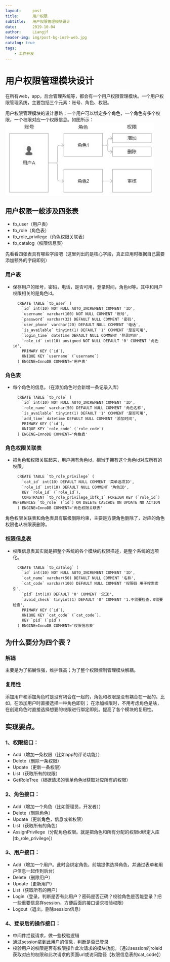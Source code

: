 ```yaml
---
layout:     post                  
title:      用户权限
subtitle:   用户权限管理模块设计
date:       2019-10-04         
author:     Liangjf                  
header-img: img/post-bg-ios9-web.jpg
catalog: true                      
tags:                       
    - 工作开发
---
```


# 用户权限管理模块设计

在所有web，app，后台管理系统等，都会有一个用户权限管理模块。一个用户权限管理系统，主要包括三个元素：账号、角色、权限。

用户权限管理模块的设计思路：一个用户可以绑定多个角色，一个角色有多个权限，一个权限对应一个权限信息。如图所示：
![用户权限管理](https://github.com/liangjfblue/liangjfblue.github.io/blob/master/img/post_role_privilege.png?raw=true)

## 用户权限一般涉及四张表
- tb_user（用户表）
- tb_role（角色表）
- tb_role_privilege（角色权限关联表）
- tb_catalog（权限信息表）

先看看四张表具有哪些字段吧（这里列出的是核心字段，真正应用时根据自己需要添加额外的字段即刻）

### 用户表
- 保存用户的账号，密码，电话，是否可用，登录时间，角色id等。其中和用户权限相关的是角色id。


	    CREATE TABLE `tb_user` (
	      `id` int(10) NOT NULL AUTO_INCREMENT COMMENT 'ID',
	      `username` varchar(100) NOT NULL COMMENT '账号',
	      `password` varchar(32) DEFAULT NULL COMMENT '密码',
	      `user_phone` varchar(20) DEFAULT NULL COMMENT '电话',
	      `is_available` tinyint(1) DEFAULT '1' COMMENT '是否可用',
	      `login_time` datetime DEFAULT NULL COMMENT '登录时间',
	      `role_id` int(10) unsigned NOT NULL DEFAULT '0' COMMENT '角色id',
	      PRIMARY KEY (`id`),
	      UNIQUE KEY `username` (`username`)
	    ) ENGINE=InnoDB COMMENT='用户表'

### 角色表
- 每个角色的信息。（在添加角色时会新增一条记录入库）


	    CREATE TABLE `tb_role` (
	      `id` int(10) NOT NULL AUTO_INCREMENT COMMENT 'ID',
	      `role_name` varchar(50) DEFAULT NULL COMMENT '角色名称',
	      `is_available` tinyint(1) DEFAULT '1' COMMENT '是否可用',
	      `add_time` datetime DEFAULT NULL COMMENT '添加时间',
	      PRIMARY KEY (`id`),
	      UNIQUE KEY `role_code` (`role_code`)
	    ) ENGINE=InnoDB COMMENT='角色表'

### 角色权限关联表
- 把角色和权限关联起来，用户拥有角色id，相当于拥有这个角色id对应所有的权限。


	    CREATE TABLE `tb_role_privilege` (
	      `cat_id` int(10) DEFAULT NULL COMMENT '菜单选项ID',
	      `role_id` int(10) DEFAULT NULL COMMENT '角色ID',
	      KEY `role_id` (`role_id`),
	      CONSTRAINT `tb_role_privilege_ibfk_1` FOREIGN KEY (`role_id`) REFERENCES `tb_role` (`id`) ON DELETE CASCADE ON UPDATE NO ACTION
	    ) ENGINE=InnoDB COMMENT='角色权限关联表'

角色权限关联表和角色表具有联级删除约束，主要是方便角色删除了，对应的角色权限也从权限表删除。

### 权限信息表
- 权限信息表其实就是把整个系统的各个模块的权限描述，是整个系统的选项化。


	    CREATE TABLE `tb_catalog` (
	      `id` int(10) NOT NULL AUTO_INCREMENT COMMENT 'ID',
	      `cat_name` varchar(50) DEFAULT NULL COMMENT '名称',
	      `cat_code` varchar(100) DEFAULT NULL COMMENT '权限码 用于搜索索引',
	      `pid` int(10) DEFAULT '0' COMMENT '父ID',
	      `avoid_check` tinyint(1) DEFAULT '0' COMMENT '1.不需要检查，0需要检查',
	      PRIMARY KEY (`id`),
	      UNIQUE KEY `cat_code` (`cat_code`),
	      KEY `pid` (`pid`)
	    ) ENGINE=InnoDB COMMENT='权限信息表'

## 为什么要分为四个表？
### 解耦
主要是为了拓展性强，维护性高；为了整个权限控制管理模块解耦。

### 复用性
添加用户和添加角色时是没有耦合在一起的，角色和权限是没有耦合在一起的。比如，在添加用户时直接选择一种角色即刻；
在添加权限时，不用考虑角色是啥，在创建角色时直接选择想要的权限进行绑定即刻。提高了各个模块的复用性。


## 实现要点。
### 1、权限接口：
- Add（增加一条权限（比如app的评论功能））
- Delete（删除一条权限）
- Update（更新一条权限）
- List（获取所有的权限）
- GetRoleTree（根据请求的表单角色id获取对应所有的权限）

### 2、角色接口：
- Add（增加一个角色（比如管理员，开发者））
- Delete（删除角色）
- Update（更新角色，信息或者权限）
- List（获取所有的角色）
- AssignPrivilege（分配角色权限。就是把角色和所有分配的权限id绑定入库[tb_role_privilege]）

### 3、用户接口：
- Add（增加一个用户。此时会绑定角色，前端提供选择角色，并通过表单和用户信息一起传到后台）
- Delete（删除用户）
- Update（更新用户）
- List（获取所有的用户）
- Login（登录。判断是否有此用户？密码是否正确？校验角色是否能登录？把一些重要信息存session，方便后面的接口请求校验权限）
- Logout（退出。删除session信息）

### 4、登录后的操作接口：
- 中间件拦截请求，做一些校验逻辑
- 通过session拿到此用户的信息，判断是否已登录
- 校验用户的权限是否有权限操作此次请求的模块功能。（通过session的roleid获取对应的权限和此次请求的页面url或访问路径【权限信息表的cat_code】）




